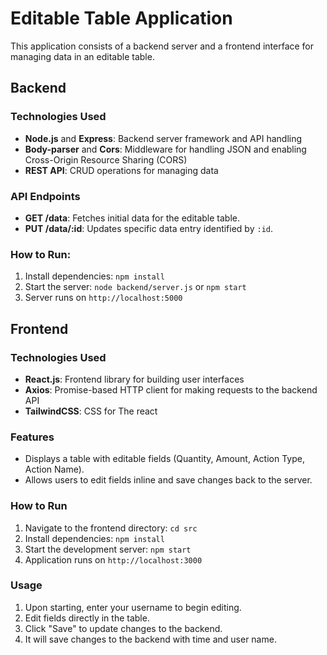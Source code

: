 # Editable Table Application

This application consists of a backend server and a frontend interface for managing data in an editable table.

## Backend

### Technologies Used
- **Node.js** and **Express**: Backend server framework and API handling
- **Body-parser** and **Cors**: Middleware for handling JSON and enabling Cross-Origin Resource Sharing (CORS)
- **REST API**: CRUD operations for managing data

### API Endpoints

- **GET /data**: Fetches initial data for the editable table.
- **PUT /data/:id**: Updates specific data entry identified by `:id`.

### How to Run:
1. Install dependencies: `npm install`
2. Start the server: `node backend/server.js` or `npm start`
3. Server runs on `http://localhost:5000`

## Frontend

### Technologies Used
- **React.js**: Frontend library for building user interfaces
- **Axios**: Promise-based HTTP client for making requests to the backend API
- **TailwindCSS**: CSS for The react

### Features
- Displays a table with editable fields (Quantity, Amount, Action Type, Action Name).
- Allows users to edit fields inline and save changes back to the server.

### How to Run
1. Navigate to the frontend directory: `cd src`
2. Install dependencies: `npm install`
3. Start the development server: `npm start`
4. Application runs on `http://localhost:3000`

### Usage
1. Upon starting, enter your username to begin editing.
2. Edit fields directly in the table.
3. Click "Save" to update changes to the backend.
4. It will save changes to the backend with time and user name.
